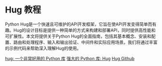 # Hug 教程

<show-structure depth="2"/>

Python Hug是一个快速且可维护的API开发框架，它旨在使API开发变得简单而有趣。Hug的设计目标是提供一种简单的方式来构建和部署API，同时提供高性能和可扩展性。本文将提供关于Python Hug的全面指南，包括其基本概念、安装和配置、路由和处理程序、输入和输出验证、中间件和实际应用场景。我们将通过丰富的示例代码来帮助深入理解Hug的使用。


<seealso>
<category ref="ref_docs">
    <a href="https://mp.weixin.qq.com/s/GRYvb02WbQsHfqb2E-3I-A">hug: 一个非常好用的 Python 库</a>
    <a href="https://mp.weixin.qq.com/s/n6ZcoyiAh0d13tPxeniPAw">强大的 Python 库: Hug</a>
</category>
<category ref="ref_github">
    <a href="https://github.com/hugapi/hug">Hug Github</a>
</category>
<category ref="ref_issues"></category>
<category ref="ref_hf"></category>
<category ref="ref_ms"></category>
</seealso>